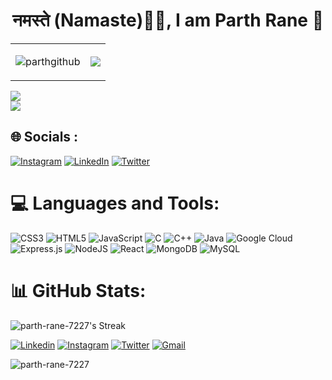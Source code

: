 <h1 align="center">नमस्ते (Namaste)🙏🏻, I am Parth Rane 👋</h1>
<table>
  <td>
    
   ![parthgithub](https://github.com/parth-rane-7227/parth-rane-7227/assets/90836282/c09c8513-dc42-494a-95a9-0c98e4cc3d4b)
  </td>
  <td>
<img   src="https://camo.githubusercontent.com/43d7ba8fee77106c83a549d2c7697466125a145743bcc783db096062aa0ab894/68747470733a2f2f632e74656e6f722e636f6d2f617a5a434a32597073476741414141692f70726f6772616d6d696e672e676966">
    </td>
</table>  

![](https://github-readme-stats.vercel.app/api?username=parth-rane-7227&theme=dark&hide_border=false&include_all_commits=false&count_private=false)<br/>
![](https://github-readme-stats.vercel.app/api/top-langs/?username=parth-rane-7227&theme=dark&hide_border=false&include_all_commits=false&count_private=false&layout=compact)

## 🌐 Socials :
[![Instagram](https://img.shields.io/badge/Instagram-%23E4405F.svg?logo=Instagram&logoColor=white)](https://instagram.com/parth_rane_official_) [![LinkedIn](https://img.shields.io/badge/LinkedIn-%230077B5.svg?logo=linkedin&logoColor=white)](https://linkedin.com/in/www.linkedin.com/in/parth-rane-8004b2206) [![Twitter](https://img.shields.io/badge/Twitter-%231DA1F2.svg?logo=Twitter&logoColor=white)](https://twitter.com/@parth4342) 

# 💻 Languages and Tools:
![CSS3](https://img.shields.io/badge/css3-%231572B6.svg?style=for-the-badge&logo=css3&logoColor=white) ![HTML5](https://img.shields.io/badge/html5-%23E34F26.svg?style=for-the-badge&logo=html5&logoColor=white) ![JavaScript](https://img.shields.io/badge/javascript-%23323330.svg?style=for-the-badge&logo=javascript&logoColor=%23F7DF1E) ![C](https://img.shields.io/badge/c-%2300599C.svg?style=for-the-badge&logo=c&logoColor=white) ![C++](https://img.shields.io/badge/c++-%2300599C.svg?style=for-the-badge&logo=c%2B%2B&logoColor=white) ![Java](https://img.shields.io/badge/java-%23ED8B00.svg?style=for-the-badge&logo=java&logoColor=white) ![Google Cloud](https://img.shields.io/badge/Google%20Cloud-%234285F4.svg?style=for-the-badge&logo=google-cloud&logoColor=white) ![Express.js](https://img.shields.io/badge/express.js-%23404d59.svg?style=for-the-badge&logo=express&logoColor=%2361DAFB) ![NodeJS](https://img.shields.io/badge/node.js-6DA55F?style=for-the-badge&logo=node.js&logoColor=white) ![React](https://img.shields.io/badge/react-%2320232a.svg?style=for-the-badge&logo=react&logoColor=%2361DAFB) ![MongoDB](https://img.shields.io/badge/MongoDB-%234ea94b.svg?style=for-the-badge&logo=mongodb&logoColor=white) ![MySQL](https://img.shields.io/badge/mysql-%2300f.svg?style=for-the-badge&logo=mysql&logoColor=white)
# 📊 GitHub Stats:
![parth-rane-7227's Streak](https://github-readme-streak-stats.herokuapp.com/?user=parth-rane-7227&theme=dark&hide_border=false)

<a href='https://github.com/shivamkapasia0' target="_blank"><img alt='Linkedin' src='https://img.shields.io/badge/parth_rane 7227-100000?style=flat&logo=Linkedin&logoColor=white&labelColor=0e76a8&color=0e76a8'/></a>
<a href='https://github.com/shivamkapasia0' target="_blank"><img alt='Instagram' src='https://img.shields.io/badge/parth_rane_officail_-100000?style=flat&logo=Instagram&logoColor=white&labelColor=8D467F&color=8D467F'/></a>
<a href='https://github.com/shivamkapasia0' target="_blank"><img alt='Twitter' src='https://img.shields.io/badge/parth4342-100000?style=flat&logo=Twitter&logoColor=white&labelColor=00acee&color=00acee'/></a>
<a href='https://github.com/shivamkapasia0' target="_blank"><img alt='Gmail' src='https://img.shields.io/badge/parthrane7227-100000?style=flat&logo=Gmail&logoColor=white&labelColor=B62C2C&color=B62C2C'/></a>

<p align="left"> <img src="https://komarev.com/ghpvc/?username=parth-rane-7227&label=Profile%20views&color=0e75b6&style=flat" alt="parth-rane-7227" /> </p>

